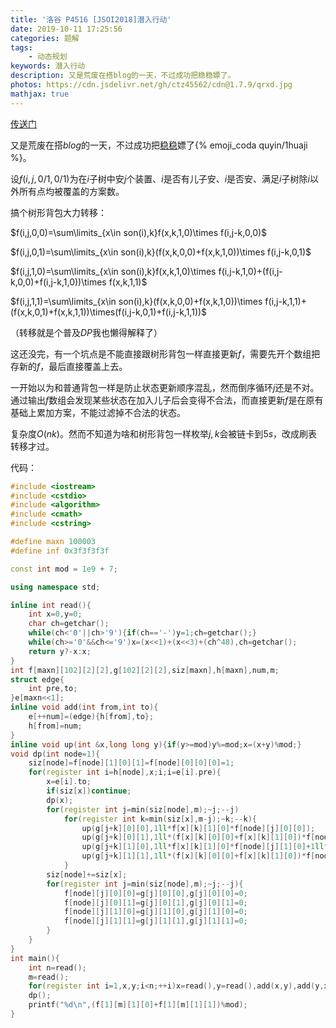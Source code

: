```yaml
---
title: '洛谷 P4516 [JSOI2018]潜入行动'
date: 2019-10-11 17:25:56
categories: 题解
tags:
	- 动态规划
keywords: 潜入行动
description: 又是荒废在搭blog的一天，不过成功把稳稳嫖了。
photos: https://cdn.jsdelivr.net/gh/ctz45562/cdn@1.7.9/qrxd.jpg
mathjax: true
---
```


[传送门](https://www.luogu.org/problem/P4516)

又是荒废在搭$blog$的一天，不过成功把[稳稳](https://dftyem.github.io/)嫖了{% emoji_coda quyin/1huaji %}。

<!--more-->

设$f(i,j,0/1,0/1)$为在$i$子树中安$j$个装置、$i$是否有儿子安、$i$是否安、满足$i$子树除$i$以外所有点均被覆盖的方案数。

搞个树形背包大力转移：

$f(i,j,0,0)=\sum\limits_{x\in son(i),k}f(x,k,1,0)\times f(i,j-k,0,0)$

$f(i,j,0,1)=\sum\limits_{x\in son(i),k}(f(x,k,0,0)+f(x,k,1,0))\times f(i,j-k,0,1)$

$f(i,j,1,0)=\sum\limits_{x\in son(i),k}f(x,k,1,0)\times f(i,j-k,1,0)+(f(i,j-k,0,0)+f(i,j-k,1,0))\times f(x,k,1,1)$

$f(i,j,1,1)=\sum\limits_{x\in son(i),k}(f(x,k,0,0)+f(x,k,1,0))\times f(i,j-k,1,1)+(f(x,k,0,1)+f(x,k,1,1))\times(f(i,j-k,0,1)+f(i,j-k,1,1))$

（转移就是个普及$DP$我也懒得解释了）

这还没完，有一个坑点是不能直接跟树形背包一样直接更新$f$，需要先开个数组把存新的$f$，最后直接覆盖上去。

一开始以为和普通背包一样是防止状态更新顺序混乱，然而倒序循环$j$还是不对。通过输出$f$数组会发现某些状态在加入儿子后会变得不合法，而直接更新$f$是在原有基础上累加方案，不能过滤掉不合法的状态。

复杂度$O(nk)$。然而不知道为啥和树形背包一样枚举$j,k$会被链卡到$5s$，改成刷表转移才过。

代码：

``` cpp
#include <iostream>
#include <cstdio>
#include <algorithm>
#include <cmath>
#include <cstring>

#define maxn 100003
#define inf 0x3f3f3f3f

const int mod = 1e9 + 7;

using namespace std;

inline int read(){
	int x=0,y=0;
	char ch=getchar();
	while(ch<'0'||ch>'9'){if(ch=='-')y=1;ch=getchar();}
	while(ch>='0'&&ch<='9')x=(x<<1)+(x<<3)+(ch^48),ch=getchar();
	return y?-x:x;
}
int f[maxn][102][2][2],g[102][2][2],siz[maxn],h[maxn],num,m;
struct edge{
	int pre,to;
}e[maxn<<1];
inline void add(int from,int to){
	e[++num]=(edge){h[from],to};
	h[from]=num;
}
inline void up(int &x,long long y){if(y>=mod)y%=mod;x=(x+y)%mod;}
void dp(int node=1){
	siz[node]=f[node][1][0][1]=f[node][0][0][0]=1;
	for(register int i=h[node],x;i;i=e[i].pre){
		x=e[i].to;
		if(siz[x])continue;
		dp(x);
		for(register int j=min(siz[node],m);~j;--j)
			for(register int k=min(siz[x],m-j);~k;--k){
				up(g[j+k][0][0],1ll*f[x][k][1][0]*f[node][j][0][0]);
				up(g[j+k][0][1],1ll*(f[x][k][0][0]+f[x][k][1][0])*f[node][j][0][1]);
				up(g[j+k][1][0],1ll*f[x][k][1][0]*f[node][j][1][0]+1ll*f[x][k][1][1]*(f[node][j][0][0]+f[node][j][1][0]));
				up(g[j+k][1][1],1ll*(f[x][k][0][0]+f[x][k][1][0])*f[node][j][1][1]+1ll*(f[x][k][0][1]+f[x][k][1][1])*(f[node][j][0][1]+f[node][j][1][1]));
			}
		siz[node]+=siz[x];
		for(register int j=min(siz[node],m);~j;--j){
			f[node][j][0][0]=g[j][0][0],g[j][0][0]=0;
			f[node][j][0][1]=g[j][0][1],g[j][0][1]=0;
			f[node][j][1][0]=g[j][1][0],g[j][1][0]=0;
			f[node][j][1][1]=g[j][1][1],g[j][1][1]=0;
		}
	}
}
int main(){
	int n=read();
	m=read();	
	for(register int i=1,x,y;i<n;++i)x=read(),y=read(),add(x,y),add(y,x);
	dp();
	printf("%d\n",(f[1][m][1][0]+f[1][m][1][1])%mod);
}
```

